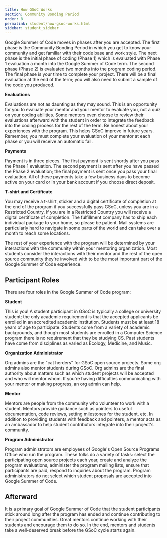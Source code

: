 ```yaml
---
title: How GSoC Works
section: Community Bonding Period
order: 8
permalink: student/how-gsoc-works.html
sidebar: student_sidebar
---
```


Google Summer of Code moves in phases after you are accepted. The first phase is the Community Bonding Period in which you get to know your community and get familiar with their code base and work style. The next phase is the initial phase of coding (Phase 1) which is evaluated with Phase 1 evaluation a month into the Google Summer of Code term. The second phase (Phase 2) is evaluated two months into the program coding period. The final phase is your time to complete your project. There will be a final evaluation at the end of the term; you will also need to submit a sample of the code you produced.

**Evaluations**

Evaluations are not as daunting as they may sound. This is an opportunity for you to evaluate your mentor and your mentor to evaluate you, not a quiz on your coding abilities. Some mentors even choose to review their evaluations afterward with the student in order to integrate the feedback into the coding process for the rest of the term. Be honest about your experiences with the program. This helps GSoC improve in future years. Remember, you must complete your evaluation of your mentor at each phase or you will receive an automatic fail.

**Payments**

Payment is in three pieces. The first payment is sent shortly after you pass the Phase 1 evaluation. The second payment is sent after you have passed the Phase 2 evaluation; the final payment is sent once you pass your final evaluation. All of these payments take a few business days to become active on your card or in your bank account if you choose direct deposit.

**T-shirt and Certificate**

You may receive a t-shirt, sticker and a digital certificate of completion at the end of the program if you successfully pass GSoC, unless you are in a Restricted Country. If you are in a Restricted Country you will receive a digital certificate of completion. The fulfillment company has to ship each individual package to your home, so please be patient. Mail systems are particularly hard to navigate in some parts of the world and can take over a month to reach some locations.

The rest of your experience with the program will be determined by your interactions with the community within your mentoring organization. Most students consider the interactions with their mentor and the rest of the open source community they're involved with to be the most important part of the Google Summer of Code experience.


## Participant Roles

There are four roles in the Google Summer of Code program:

**Student**

This is you! A student participant in GSoC is typically a college or university student; the only academic requirement is that the accepted applicants be enrolled in an accredited academic institution. Students must be at least 18 years of age to participate. Students come from a variety of academic backgrounds, and though most students are enrolled in a Computer Science program there is no requirement that they be studying CS. Past students have come from disciplines as varied as Ecology, Medicine, and Music.

**Organization Administrator**

Org admins are the "cat herders" for GSoC open source projects. Some org admins also mentor students during GSoC. Org admins are the final authority about matters such as which student projects will be accepted and who will mentor whom. If you're having difficulties communicating with your mentor or making progress, an org admin can help.

**Mentor**

Mentors are people from the community who volunteer to work with a student. Mentors provide guidance such as pointers to useful documentation, code reviews, setting milestones for the student, etc. In addition to providing students with feedback and pointers, a mentor acts as an ambassador to help student contributors integrate into their project's community.

**Program Administrator**

Program administrators are employees of Google's Open Source Programs Office who run the program. These folks do a variety of tasks: select the participating open source projects each year, create and analyze the program evaluations, administer the program mailing lists, ensure that participants are paid, respond to inquiries about the program. Program administrators do not select which student proposals are accepted into Google Summer of Code.


## Afterward

It is a primary goal of Google Summer of Code that the student participants stick around long after the program has ended and continue contributing to their project communities. Great mentors continue working with their students and encourage them to do so. In the end, mentors and students take a well-deserved break before the GSoC cycle starts again.


